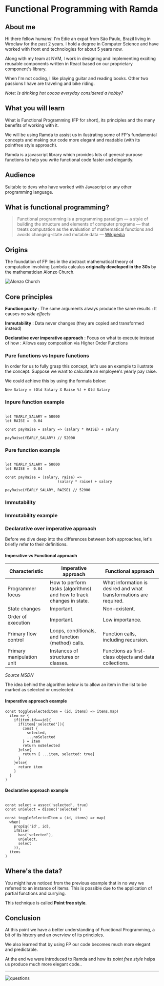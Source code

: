 # Functional Programming with Ramda

## About me 

Hi there fellow humans! I'm Edie an expat from São Paulo, Brazil living in Wroclaw for the past 2 years. I hold a degree in Computer Science and have worked with front end technologies for about 5 years now.

Along with my team at NVM, I work in designing and implementing exciting reusable components written in React based on our proprietary component's library.

When I'm not coding, I like playing guitar and reading books. Other two passions I have are traveling and bike riding.

*Note: Is drinking hot cocoa everyday considered a hobby?*

## What you will learn 

What is Functional Programming (FP for short), its principles and the many benefits of working with it. 

We will be using Ramda to assist us in ilustrating some of FP's fundamental concepts and making our code more elegant and readable (with its pointfree style approach).

Ramda is a javascript library which provides lots of general-purpose functions to help you write functional code faster and elegantly.

## Audience

Suitable to devs who have worked with Javascript or any other programming language.

## What is functional programming?

> Functional programming is a programming paradigm — a style of building the structure and elements of computer programs — that treats computation as the evaluation of mathematical functions and avoids changing-state and mutable data — [Wikipedia](https://en.wikipedia.org/wiki/Functional_programming)


## Origins

The foundation of FP lies in the abstract mathematical theory of computation involving Lambda calculus **originally developed in the 30s** by the mathematician Alonzo Church.

![Alonzo Church](http://scihi.org//wp-content/uploads/2012/08/alonzo3.jpg)

## Core principles

**Function purity**
: The same arguments always produce the same results
: It causes no *side effects*

**Immutability**
: Data never changes (they are copied and transformed instead)

**Declarative over imperative approach**
: Focus on what to execute instead of how
: Allows easy composition via Higher Order Functions

### Pure functions vs Inpure functions
In order for us to fully grasp this concept, let's use an example to ilustrate the concept. Suppose we want to calculate an employee's yearly pay raise. 

We could achieve this by using the formula below:

`New Salary = (Old Salary X Raise %) + Old Salary`


### Inpure function example

```

let YEARLY_SALARY = 50000
let RAISE =  0.04

const payRaise = salary => (salary * RAISE) + salary

payRaise(YEARLY_SALARY) // 52000

```

### Pure function example

```

let YEARLY_SALARY = 50000
let RAISE =  0.04

const payRaise = (salary, raise) => 
                        (salary * raise) + salary

payRaise(YEARLY_SALARY, RAISE) // 52000

```

### Immutability

### Immutability example

### Declarative over imperative approach
Before we dive deep into the differences between both approaches, let's briefly refer to their definitions.

#### Imperative vs Functional approach

| Characteristic | 	Imperative approach | Functional approach |
| ----------- | ----------- | ----------- |
| Programmer focus | How to perform tasks (algorithms) and how to track changes in state. | What information is desired and what transformations are required. |
| State changes | Important. | Non-existent. |
| Order of execution | Important. | Low importance.
| Primary flow control |	Loops, conditionals, and function (method) calls. |	Function calls, including recursion. |
| Primary manipulation unit	| Instances of structures or classes. |	Functions as first-class objects and data collections. |
*Source MSDN*

The idea behind the algorithm below is to allow an item in the list to be marked as selected or unselected. 

#### Imperative approach example
```
const toggleSelectedItem = (id, items) => items.map(
  item => {
    if(item.id===id){
      if(item['selected']){
        const {
          selected,
          ...noSelected
        } = item
        return noSelected
      }else{
        return { ...item, selected: true}
      }
    }else{
      return item
    }
  }   
)
```

#### Declarative approach example

```

const select = assoc('selected', true)
const unSelect = dissoc('selected')

const toggleSelectedItem = (id, items) => map(
  when(
    propEq('id', id),
    ifElse(
      has('selected'),
      unSelect,
      select
    )),
  items
)

```

## Where's the data?

You might have noticed from the previous example that in no way we referred to an instance of items. This is possible due to the application of partial functions and currying. 

This technique is called **Point free style**. 

## Conclusion

At this point we have a better understanding of Functional Programming, a bit of its history and an overview of its principles.

We also learned that by using FP our code becomes much more elegant and predictable.

At the end we were introduced to Ramda and how its *point free style* helps us produce much more elegant code..

***

![questions](http://www.quickmeme.com/img/d3/d39566077d8af3ebee098c2ad682cba790d1ce3006a119a6fc6b7079b59c49f0.jpg)



